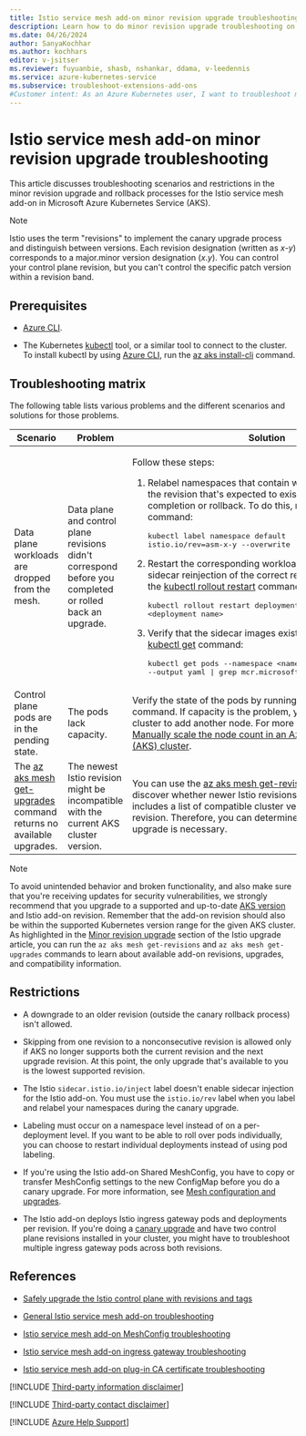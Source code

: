 ```yaml
---
title: Istio service mesh add-on minor revision upgrade troubleshooting
description: Learn how to do minor revision upgrade troubleshooting on the Istio service mesh add-on for Azure Kubernetes Service (AKS).
ms.date: 04/26/2024
author: SanyaKochhar
ms.author: kochhars
editor: v-jsitser
ms.reviewer: fuyuanbie, shasb, nshankar, ddama, v-leedennis
ms.service: azure-kubernetes-service
ms.subservice: troubleshoot-extensions-add-ons
#Customer intent: As an Azure Kubernetes user, I want to troubleshoot minor revision upgrades of the Istio add-on so that I can use the Istio service mesh successfully.
---
```

# Istio service mesh add-on minor revision upgrade troubleshooting

This article discusses troubleshooting scenarios and restrictions in the minor revision upgrade and rollback processes for the Istio service mesh add-on in Microsoft Azure Kubernetes Service (AKS).

> [!NOTE]
> Istio uses the term "revisions" to implement the canary upgrade process and distinguish between versions. Each revision designation (written as *x*-*y*) corresponds to a major.minor version designation (*x*.*y*). You can control your control plane revision, but you can't control the specific patch version within a revision band.

## Prerequisites

- [Azure CLI](/cli/azure/install-azure-cli).

- The Kubernetes [kubectl](https://kubernetes.io/docs/reference/kubectl/overview/) tool, or a similar tool to connect to the cluster. To install kubectl by using [Azure CLI](/cli/azure/install-azure-cli), run the [az aks install-cli](/cli/azure/aks#az-aks-install-cli) command.

## Troubleshooting matrix

The following table lists various problems and the different scenarios and solutions for those problems.

| Scenario | Problem | Solution |
|--|--|--|
| Data plane workloads are dropped from the mesh. | Data plane and control plane revisions didn't correspond before you completed or rolled back an upgrade. | <p>Follow these steps:</p><ol> <li><p>Relabel namespaces that contain workloads by specifying the revision that's expected to exist after the upgrade completion or rollback. To do this, run the [kubectl label](https://kubernetes.io/docs/reference/kubectl/generated/kubectl_label/) command:</p><pre>kubectl label namespace default istio.io/rev=asm-x-y --overwrite</pre></li> <li><p>Restart the corresponding workload deployments to trigger sidecar reinjection of the correct revision. To do this, run the [kubectl rollout restart](https://kubernetes.io/docs/reference/kubectl/generated/kubectl_rollout/kubectl_rollout_restart/) command:</p><pre>kubectl rollout restart deployment \<deployment name></pre></li> <li><p>Verify that the sidecar images exist. To do this, run the [kubectl get](https://kubernetes.io/docs/reference/kubectl/generated/kubectl_get/) command:</p><pre>kubectl get pods --namespace \<namespace> --output yaml \| grep mcr.microsoft.com/oss/istio/proxyv2:</pre></li> </ol> |
| Control plane pods are in the pending state. | The pods lack capacity. | Verify the state of the pods by running the [kubectl describe](https://kubernetes.io/docs/reference/kubectl/generated/kubectl_describe/) command. If capacity is the problem, you can scale up your cluster to add another node. For more information, see [Manually scale the node count in an Azure Kubernetes Service (AKS) cluster](/azure/aks/scale-cluster). |
| The [az aks mesh get-upgrades](/cli/azure/aks/mesh#az-aks-mesh-get-upgrades) command returns no available upgrades. | The newest Istio revision might be incompatible with the current AKS cluster version. | You can use the [az aks mesh get-revisions](/cli/azure/aks/mesh#az-aks-mesh-get-revisions) command to discover whether newer Istio revisions exist. The output includes a list of compatible cluster versions for each Istio revision. Therefore, you can determine whether a cluster upgrade is necessary. |

> [!NOTE]
> To avoid unintended behavior and broken functionality, and also make sure that you're receiving updates for security vulnerabilities, we strongly recommend that you upgrade to a supported and up-to-date [AKS version](/azure/aks/supported-kubernetes-versions) and Istio add-on revision. Remember that the add-on revision should also be within the supported Kubernetes version range for the given AKS cluster. As highlighted in the [Minor revision upgrade](/azure/aks/istio-upgrade#minor-revision-upgrade) section of the Istio upgrade article, you can run the `az aks mesh get-revisions` and `az aks mesh get-upgrades` commands to learn about available add-on revisions, upgrades, and compatibility information.

## Restrictions

- A downgrade to an older revision (outside the canary rollback process) isn't allowed.

- Skipping from one revision to a nonconsecutive revision is allowed only if AKS no longer supports both the current revision and the next upgrade revision. At this point, the only upgrade that's available to you is the lowest supported revision.

- The Istio `sidecar.istio.io/inject` label doesn't enable sidecar injection for the Istio add-on. You must use the `istio.io/rev` label when you label and relabel your namespaces during the canary upgrade.

- Labeling must occur on a namespace level instead of on a per-deployment level. If you want to be able to roll over pods individually, you can choose to restart individual deployments instead of using pod labeling.

- If you're using the Istio add-on Shared MeshConfig, you have to copy or transfer MeshConfig settings to the new ConfigMap before you do a canary upgrade. For more information, see [Mesh configuration and upgrades](/azure/aks/istio-meshconfig#mesh-configuration-and-upgrades).

- The Istio add-on deploys Istio ingress gateway pods and deployments per revision. If you're doing a [canary upgrade](https://istio.io/latest/docs/setup/upgrade/canary/) and have two control plane revisions installed in your cluster, you might have to troubleshoot multiple ingress gateway pods across both revisions.

## References

- [Safely upgrade the Istio control plane with revisions and tags](https://istio.io/v1.16/blog/2021/revision-tags/)

- [General Istio service mesh add-on troubleshooting](istio-add-on-general-troubleshooting.md)

- [Istio service mesh add-on MeshConfig troubleshooting](istio-add-on-meshconfig.md)

- [Istio service mesh add-on ingress gateway troubleshooting](istio-add-on-ingress-gateway.md)

- [Istio service mesh add-on plug-in CA certificate troubleshooting](istio-add-on-plug-in-ca-certificate.md)

[!INCLUDE [Third-party information disclaimer](../../../includes/third-party-disclaimer.md)]

[!INCLUDE [Third-party contact disclaimer](../../../includes/third-party-contact-disclaimer.md)]

[!INCLUDE [Azure Help Support](../../../includes/azure-help-support.md)]
